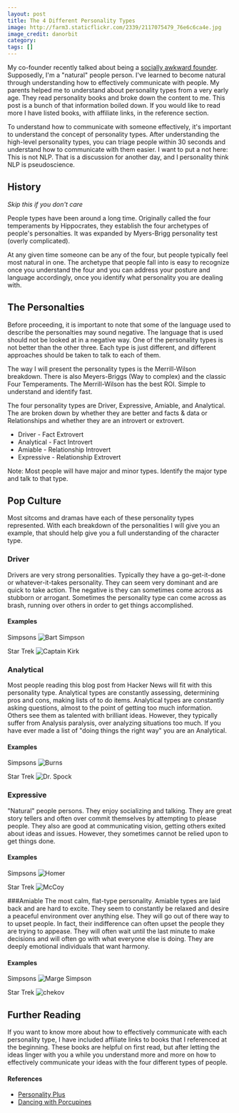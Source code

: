 ```yaml
---
layout: post
title: The 4 Different Personality Types
image: http://farm3.staticflickr.com/2339/2117075479_76e6c6ca4e.jpg
image_credit: danorbit
category: 
tags: []
---
```

My co-founder recently talked about being a [socially awkward founder](http://www.matthewstump.com/misc/2012/05/01/the-socially-awkward-founder/). Supposedly, I'm a "natural" people person. I've learned to become natural through understanding how to effectively communicate with people. My parents helped me to understand about personality types from a very early age. They read personality books and broke down the content to me. This post is a bunch of that information boiled down. If you would like to read more I have listed books, with affiliate links, in the reference section.

To understand how to communicate with someone effectively, it's important to understand the concept of personality types. After understanding the high-level personality types, you can triage people within 30 seconds and understand how to communicate with them easier. I want to put a not here: This is not NLP. That is a discussion for another day, and I personality think NLP is pseudoscience.

## History
_Skip this if you don't care_

People types have been around a long time. Originally called the four temperaments by Hippocrates, they establish the four archetypes of people's personalties. It was expanded by Myers-Brigg personality test (overly complicated).

At any given time someone can be any of the four, but people typically feel most natural in one. The archetype that people fall into is easy to recognize once you understand the four and you can address your posture and language accordingly, once you identify what personality you are dealing with.

## The Personalties
Before proceeding, it is important to note that some of the language used to describe the personalties may sound negative. The language that is used should not be looked at in a negative way. One of the personality types is not better than the other three. Each type is just different, and different approaches should be taken to talk to each of them.

The way I will present the personality types is the Merrill-Wilson breakdown. There is also Meyers-Briggs (Way to complex) and the classic Four Temperaments. The Merrill-Wilson has the best ROI. Simple to understand and identify fast.

The four personality types are Driver, Expressive, Amiable, and Analytical. The are broken down by whether they are better and facts & data or Relationships and whether they are an introvert or extrovert.

* Driver - Fact Extrovert 
* Analytical - Fact Introvert
* Amiable - Relationship Introvert
* Expressive - Relationship Extrovert

Note: Most people will have major and minor types. Identify the major type and talk to that type.

## Pop Culture
Most sitcoms and dramas have each of these personality types represented. With each breakdown of the personalities I will give you an example, that should help give you a full understanding of the character type.

### Driver
Drivers are very strong personalities. Typically they have a go-get-it-done or whatever-it-takes personality. They can seem very dominant and are quick to take action. The negative is they can sometimes come across as stubborn or arrogant. Sometimes the personality type can come across as brash, running over others in order to get things accomplished.

#### Examples
Simpsons
![Bart Simpson](/assets/images/bart.png)

Star Trek
![Captain Kirk](/assets/images/kirk.jpg)

### Analytical
Most people reading this blog post from Hacker News will fit with this personality type. Analytical types are constantly assessing, determining pros and cons, making lists of to do items. Analytical types are constantly asking questions, almost to the point of getting too much information. Others see them as talented with brilliant ideas. However, they typically suffer from Analysis paralysis, over analyzing situations too much. If you have ever made a list of "doing things the right way" you are an Analytical.

#### Examples
Simpsons
![Burns](/assets/images/burns.png)

Star Trek
![Dr. Spock](/assets/images/spock.jpg)

### Expressive
"Natural" people persons. They enjoy socializing and talking. They are great story tellers and often over commit themselves by attempting to please people. They also are good at communicating vision, getting others exited about ideas and issues. However, they sometimes cannot be relied upon to get things done.

#### Examples
Simpsons
![Homer](/assets/images/homer.png)

Star Trek
![McCoy](/assets/images/mccoy.jpg)

###Amiable
The most calm, flat-type personality. Amiable types are laid back and are hard to excite. They seem to constantly be relaxed and desire a peaceful environment over anything else. They will go out of there way to to upset people. In fact, their indifference can often upset the people they are trying to appease. They will often wait until the last minute to make decisions and will often go with what everyone else is doing. They are deeply emotional individuals that want harmony.

#### Examples
Simpsons
![Marge Simpson](/assets/images/marge.png)

Star Trek
![chekov](/assets/images/chekov.jpg)

## Further Reading
If you want to know more about how to effectively communicate with each personality type, I have included affiliate links to books that I referenced at the beginning. These books are helpful on first read, but after letting the ideas linger with you a while you understand more and more on how to effectively communicate your ideas with the four different types of people.

#### References

* [Personality Plus](http://www.amazon.com/gp/product/080075445X/ref=as_li_ss_tl?ie=UTF8&tag=breharsblo-20&linkCode=as2&camp=1789&creative=390957&creativeASIN=080075445X)
* [Dancing with Porcupines](http://www.amazon.com/gp/product/0830713336/ref=as_li_ss_tl?ie=UTF8&tag=breharsblo-20&linkCode=as2&camp=1789&creative=390957&creativeASIN=0830713336)

